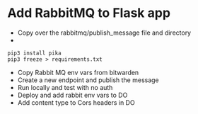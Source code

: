 
# Add RabbitMQ to Flask app
* Copy over the rabbitmq/publish_message file and directory
*
```
pip3 install pika
pip3 freeze > requirements.txt
```
* Copy Rabbit MQ env vars from bitwarden
* Create a new endpoint and publish the message
* Run locally and test with no auth
* Deploy and add rabbit env vars to DO
* Add content type to Cors headers in DO